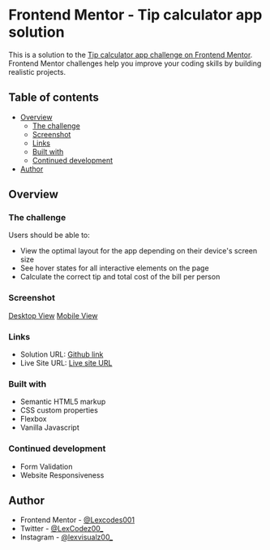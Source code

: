 # Frontend Mentor - Tip calculator app solution

This is a solution to the [Tip calculator app challenge on Frontend Mentor](https://www.frontendmentor.io/challenges/tip-calculator-app-ugJNGbJUX). Frontend Mentor challenges help you improve your coding skills by building realistic projects.

## Table of contents

- [Overview](#overview)
  - [The challenge](#the-challenge)
  - [Screenshot](#screenshot)
  - [Links](#links)
  - [Built with](#built-with)
  - [Continued development](#continued-development)
- [Author](#author)

## Overview

### The challenge

Users should be able to:

- View the optimal layout for the app depending on their device's screen size
- See hover states for all interactive elements on the page
- Calculate the correct tip and total cost of the bill per person

### Screenshot

[Desktop View](screenshots/desktop-view.png)
[Mobile View](screenshots/mobile-view.png)

### Links

- Solution URL: [Github link](https://github.com/Lexcodes001/tip-calculator-app-main)
- Live Site URL: [Live site URL](https://lexcodes001.github.io/tip-calculator-app-main/)

### Built with

- Semantic HTML5 markup
- CSS custom properties
- Flexbox
- Vanilla Javascript


### Continued development

- Form Validation
- Website Responsiveness

## Author

- Frontend Mentor - [@Lexcodes001](https://www.frontendmentor.io/profile/Lexcodes001)
- Twitter - [@LexCodez00_](https://www.twitter.com/LexCodez00_)
- Instagram - [@lexvisualz00_](https://www.instagram.com/lexvisualz00_)
